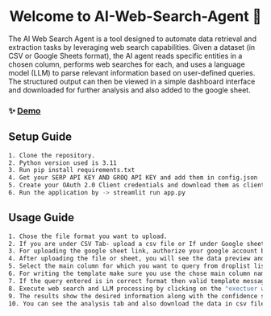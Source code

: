 <h1 align="center">Welcome to AI-Web-Search-Agent 👋</h1>
<p>
</p>

The AI Web Search Agent is a tool designed to automate data retrieval and extraction tasks by leveraging web search capabilities.
Given a dataset (in CSV or Google Sheets format), the AI agent reads specific entities in a chosen column, performs web searches for each, and uses a language model (LLM) to parse relevant information based on user-defined queries. The structured output can then be viewed in a simple dashboard interface and downloaded for further analysis and also added to the google sheet.

### ✨ [Demo](https://ai-web-search-agent.streamlit.app/)

## Setup Guide

```sh
1. Clone the repository.
2. Python version used is 3.11
3. Run pip install requirements.txt
4. Get your SERP API KEY AND GROQ API KEY and add them in config.json
5. Create your OAuth 2.0 Client credentials and download them as client_secret.json file from google cloud console, alSo enable to Google Sheet API.
6. Run the application by -> streamlit run app.py

```

## Usage Guide

```sh
1. Chose the file format you want to upload.
2. If you are under CSV Tab- upload a csv file or If under Google sheet Tab- upload the sheet link.
3. For uploading the google sheet link, authorize your google account by signing in
4. After uploading the file or sheet, you will see the data preview and data statistics.
5. Select the main column for which you want to query from droplist list of column names.
6. For writing the template make sure you use the chose main column name in curly braces in the query.
7. If the query entered is in correct format then valid template message is shown and query preview is shown.
8. Execute web search and LLM processing by clicking on the "exectuer web search" button.
9. The results show the desired information along with the confidence score, the web sources and brief notes.
10. You can see the analysis tab and also download the data in csv file, or add data to google sheet- if input was google sheet.


```
